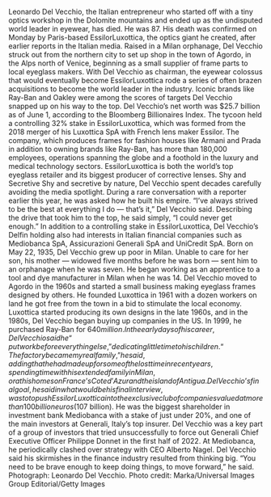 Leonardo Del Vecchio, the Italian entrepreneur who started off with a tiny optics workshop in the Dolomite mountains and ended up as the undisputed world leader in eyewear, has died. He was 87.
His death was confirmed on Monday by Paris-based EssilorLuxottica, the optics giant he created, after earlier reports in the Italian media.
Raised in a Milan orphanage, Del Vecchio struck out from the northern city to set up shop in the town of Agordo, in the Alps north of Venice, beginning as a small supplier of frame parts to local eyeglass makers.
With Del Vecchio as chairman, the eyewear colossus that would eventually become EssilorLuxottica rode a series of often brazen acquisitions to become the world leader in the industry. Iconic brands like Ray-Ban and Oakley were among the scores of targets Del Vecchio snapped up on his way to the top.
Del Vecchio’s net worth was $25.7 billion as of June 1, according to the Bloomberg Billionaires Index.
The tycoon held a controlling 32% stake in EssilorLuxottica, which was formed from the 2018 merger of his Luxottica SpA with French lens maker Essilor. The company, which produces frames for fashion houses like Armani and Prada in addition to owning brands like Ray-Ban, has more than 180,000 employees, operations spanning the globe and a foothold in the luxury and medical technology sectors.
EssilorLuxottica is both the world’s top eyeglass retailer and its biggest producer of corrective lenses.
Shy and Secretive
Shy and secretive by nature, Del Vecchio spent decades carefully avoiding the media spotlight.
During a rare conversation with a reporter earlier this year, he was asked how he built his empire. “I’ve always strived to be the best at everything I do — that’s it,” Del Vecchio said. Describing the drive that took him to the top, he said simply, “I could never get enough.”
In addition to a controlling stake in EssilorLuxottica, Del Vecchio’s Delfin holding also had interests in Italian financial companies such as Mediobanca SpA, Assicurazioni Generali SpA and UniCredit SpA.
Born on May 22, 1935, Del Vecchio grew up poor in Milan. Unable to care for her son, his mother — widowed five months before he was born — sent him to an orphanage when he was seven. He began working as an apprentice to a tool and dye manufacturer in Milan when he was 14.
Del Vecchio moved to Agordo in the 1960s and started a small business making eyeglass frames designed by others. He founded Luxottica in 1961 with a dozen workers on land he got free from the town in a bid to stimulate the local economy.
Luxottica started producing its own designs in the late 1960s, and in the 1980s, Del Vecchio began buying up companies in the US. In 1999, he purchased Ray-Ban for $640 million.
In the early days of his career, Del Vecchio said he “put work before everything else,” dedicating little time to his children. “The factory became my real family,” he said, adding that he had made up for some of the lost time in recent years, spending time with his extended family in Milan, or at his homes on France’s Cote d’Azur and the island of Antigua.
Del Vecchio’s final goal, he said in what would be his final interview, was to to push EssilorLuxottica into the exclusive club of companies valued at more than 100 billion euros ($107 billion).
He was the biggest shareholder in investment bank Mediobanca with a stake of just under 20%, and one of the main investors at Generali, Italy’s top insurer. Del Vecchio was a key part of a group of investors that tried unsuccessfully to force out Generali Chief Executive Officer Philippe Donnet in the first half of 2022. At Mediobanca, he periodically clashed over strategy with CEO Alberto Nagel.
Del Vecchio said his skirmishes in the finance industry resulted from thinking big. “You need to be brave enough to keep doing things, to move forward,” he said.
Photograph: Leonardo Del Vecchio. Photo credit: Marka/Universal Images Group Editorial/Getty Images